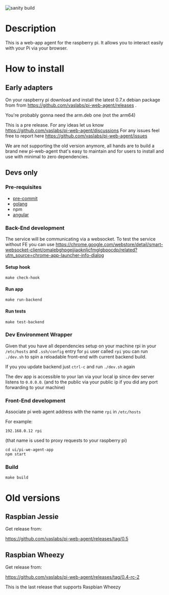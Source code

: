 ![sanity build](https://github.com/vaslabs/pi-web-agent/actions/workflows/sanity.yml/badge.svg?branch=remaster)

# Description

This is a web-app agent for the raspberry pi. It allows you to interact easily with your Pi via your browser.

# How to install

## Early adapters

On your raspberry pi download and install the latest 0.7.x debian package from
from https://github.com/vaslabs/pi-web-agent/releases .

You're probably gonna need the arm.deb one (not the arm64)

This is a pre release. For any ideas let us know https://github.com/vaslabs/pi-web-agent/discussions
For any issues feel free to report here https://github.com/vaslabs/pi-web-agent/issues

We are not supporting the old version anymore, all hands are to build a brand new pi-web-agent that's easy to maintain and for users to install and use with minimal to zero dependencies.

## Devs only

### Pre-requisites

- [pre-commit](https://pre-commit.com/)
- [golang](https://golang.org/)
- npm
- [angular](https://angular.io/)

### Back-End development

The service will be communicating via a websocket. To test the service without
FE you can use https://chrome.google.com/webstore/detail/smart-websocket-client/omalebghpgejjiaoknljcfmglgbpocdp/related?utm_source=chrome-app-launcher-info-dialog

#### Setup hook

```
make check-hook
```

#### Run app

```
make run-backend
```

#### Run tests

```
make test-backend
```

### Dev Environment Wrapper

Given that you have all dependencies setup on your machine
rpi in your `/etc/hosts` and `.ssh/config` entry for `pi` user
called `rpi` you can run `./dev.sh` to spin a reloadable front-end with
current backend build.

If you you update backend just `ctrl-c` and run `./dev.sh` again

The dev app is accessible to your lan via your local ip since dev server
listens to `0.0.0.0`.
(and to the public via your public ip if you did any port forwarding
to your machine)

### Front-End development

Associate pi web agent address with the name `rpi` in `/etc/hosts`

For example:

```
192.168.0.12 rpi
```

(that name is used to proxy requests to your raspberry pi)

```
cd ui/pi-we-agent-app
npm start
```

### Build

```
make build
```

# Old versions

## Raspbian Jessie

Get release from:

https://github.com/vaslabs/pi-web-agent/releases/tag/0.5

## Raspbian Wheezy

Get release from:

https://github.com/vaslabs/pi-web-agent/releases/tag/0.4-rc-2

This is the last release that supports Raspbian Wheezy
